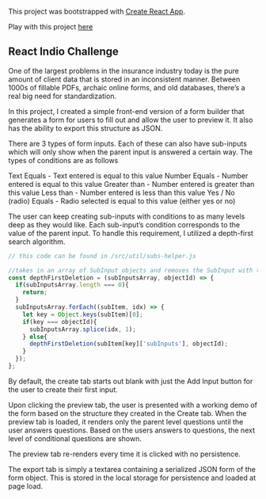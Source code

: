 This project was bootstrapped with [Create React App](https://github.com/facebookincubator/create-react-app).

Play with this project [here](https://lkrych.github.io/form-builder/)

## React Indio Challenge

One of the largest problems in the insurance industry today is the pure amount of client data that is stored in an inconsistent manner. Between 1000s of fillable PDFs, archaic online forms, and old databases, there’s a real big need for standardization.

In this project, I created a simple front-end version of a form builder that generates a form for users to fill out and allow the user to preview it. It also has the ability to export this structure as JSON.


There are 3 types of form inputs. Each of these can also have sub-inputs which will only show when the parent input is answered a certain way. The types of conditions are as follows

Text
  Equals - Text entered is equal to this value
Number
  Equals - Number entered is equal to this value
  Greater than - Number entered is greater than this value
  Less than - Number entered is less than this value
Yes / No (radio)
Equals - Radio selected is equal to this value (either yes or no)

The user can keep creating sub-inputs with conditions to as many levels deep as they would like. Each sub-input’s condition corresponds to the value of the parent input. To handle this requirement, I utilized a depth-first search algorithm.

``` JavaScript
// this code can be found in /src/util/subs-helper.js

//takes in an array of SubInput objects and removes the SubInput with the id objectId
const depthFirstDeletion = (subInputsArray, objectId) => {
  if(subInputsArray.length === 0){
    return;
  }
  subInputsArray.forEach((subItem, idx) => {
    let key = Object.keys(subItem)[0];
    if(key === objectId){
      subInputsArray.splice(idx, 1);
    } else{
      depthFirstDeletion(subItem[key]['subInputs'], objectId);
    }
  });
};
```

By default, the create tab starts out blank with just the Add Input button for the user to create their first input.

Upon clicking the preview tab, the user is presented with a working demo of the form based on the structure they created in the Create tab. When the preview tab is loaded, it  renders only the parent level questions until the user answers questions. Based on the users answers to questions, the next level of conditional questions are shown.




The preview tab re-renders every time it is clicked with no persistence.

The export tab is simply a textarea containing a serialized JSON form of the form object. This is stored in the local storage for persistence and loaded at page load.
